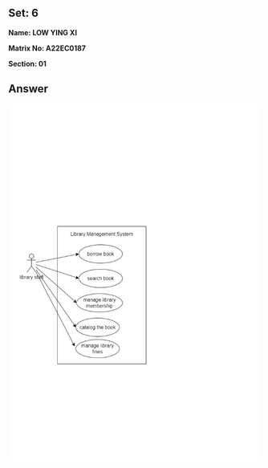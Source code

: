 ## Set: 6

**Name: LOW YING XI**

**Matrix No: A22EC0187**

**Section: 01**

## Answer

<img src="drawio/uc_4.jpg" alt=""/></a>